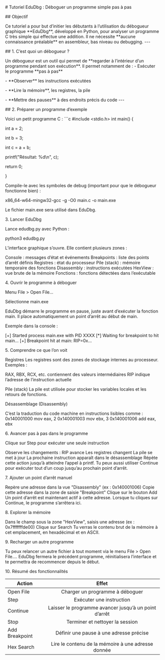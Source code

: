 \# Tutoriel EduDbg : Déboguer un programme simple pas à pas

\## Objectif

Ce tutoriel a pour but d’initier les débutants à l’utilisation du débogueur graphique \*\*EduDbg\*\*, développé en Python, pour analyser un programme C très simple qui effectue une addition. Il ne nécessite \*\*aucune connaissance préalable\*\* en assembleur, bas niveau ou debugging.
\---

\## 1. C’est quoi un débogueur ?

Un débogueur est un outil qui permet de \*\*regarder à l’intérieur d’un programme pendant son exécution\*\*. Il permet notamment de :
\- Exécuter le programme \*\*pas à pas\*\*

\- \*\*Observer\*\* les instructions exécutées

\- \*\*Lire la mémoire\*\*, les registres, la pile

\- \*\*Mettre des pauses\*\* à des endroits précis du code
\---

\## 2. Préparer un programme d’exemple

Voici un petit programme C :
\`\`\`c
#include <stdio.h>
int main() {

int a = 2;

int b = 3;

int c = a + b;

printf("Résultat: %d\\n", c);

return 0;

}

Compile-le avec les symboles de debug (important pour que le débogueur fonctionne bien) :

x86\_64-w64-mingw32-gcc -g -O0 main.c -o main.exe

Le fichier main.exe sera utilisé dans EduDbg.

3\. Lancer EduDbg

Lance edudbg.py avec Python :

python3 edudbg.py

L’interface graphique s’ouvre. Elle contient plusieurs zones :

Console : messages d’état et événements
Breakpoints : liste des points d’arrêt définis
Registres : état du processeur
Pile (stack) : mémoire temporaire des fonctions
Disassembly : instructions exécutées
HexView : vue brute de la mémoire
Fonctions : fonctions détectées dans l’exécutable

4\. Ouvrir le programme à déboguer

Menu File > Open File...

Sélectionne main.exe

EduDbg démarre le programme en pause, juste avant d’exécuter la fonction main. Il place automatiquement un point d’arrêt au début de main.

Exemple dans la console :

\[+\] Started process main.exe with PID XXXX
\[\*\] Waiting for breakpoint to hit main...
\[+\] Breakpoint hit at main: RIP=0x...

5\. Comprendre ce que l’on voit

Registres
Les registres sont des zones de stockage internes au processeur. Exemples :

RAX, RBX, RCX, etc. contiennent des valeurs intermédiaires
RIP indique l’adresse de l’instruction actuelle

Pile (stack)
La pile est utilisée pour stocker les variables locales et les retours de fonctions.

Désassemblage (Disassembly)

C’est la traduction du code machine en instructions lisibles comme :
0x140001000 mov eax, 2
0x140001003 mov ebx, 3
0x140001006 add eax, ebx

6\. Avancer pas à pas dans le programme

Clique sur Step pour exécuter une seule instruction

Observe les changements :
RIP avance
Les registres changent
La pile se met à jour
La prochaine instruction apparaît dans le désassemblage
Répète cette action jusqu’à atteindre l’appel à printf.
Tu peux aussi utiliser Continue pour exécuter tout d’un coup jusqu’au prochain point d’arrêt.

7\. Ajouter un point d’arrêt manuel

Repère une adresse dans la vue "Disassembly" (ex : 0x140001006)
Copie cette adresse dans la zone de saisie "Breakpoint"
Clique sur le bouton Add
Un point d’arrêt est maintenant actif à cette adresse. Lorsque tu cliques sur Continue, le programme s’arrêtera ici.

8\. Explorer la mémoire

Dans le champ sous la zone "HexView", saisis une adresse (ex : 0x7fffffffde00)
Clique sur Search
Tu verras le contenu brut de la mémoire à cet emplacement, en hexadécimal et en ASCII.

9\. Recharger un autre programme

Tu peux relancer un autre fichier à tout moment via le menu File > Open File.... EduDbg fermera le précédent programme, réinitialisera l’interface et te permettra de recommencer depuis le début.


10\. Résumé des fonctionnalités

| Action | Effet |
|--- |:-: |
| Open File | Charger un programme à déboguer |
| Step | Exécuter une instruction |
| Continue | Laisser le programme avancer jusqu’à un point d’arrêt |
| Stop | Terminer et nettoyer la session |
| Add Breakpoint | Définir une pause à une adresse précise |
| Hex Search | Lire le contenu de la mémoire à une adresse donnée |